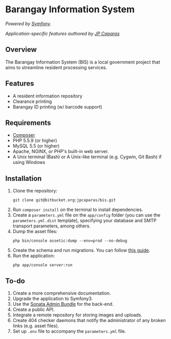 Barangay Information System
==========================

_Powered by [Symfony](http://symfony.com/)._

_Application-specific features authored by [JP Caparas](http://jpcaparas.com)_

Overview
-------
The Barangay Information System (BIS) is a local government project that aims to streamline resident processing services.

Features
-------
* A resident information repository
* Clearance printing
* Barangay ID printing (w/ barcode support)

Requirements
------------
* [Composer](https://getcomposer.org/doc/00-intro.md)
* PHP 5.5.9 (or higher)
* MySQL 5.5 (or higher)
* Apache, NGINX, or PHP's built-in web server.
* A Unix terminal (Bash) or A Unix-like terminal (e.g. Cygwin, Git Bash) if using Windows

Installation
------------
1. Clone the repository:
    ```
    git clone git@bitbucket.org:jpcaparas/bis.git
    ```
2. Run `composer install` on the terminal to install dependencies.
3. Create a `parameters.yml` file on the `app/config` folder (you can use the `parameters.yml.dist` template), specifying your database and SMTP transport parameters, among others.
4. Dump the asset files:
    ```
    php bin/console assetic:dump --env=prod --no-debug
    ```
5. Create the schema and run migrations. You can follow [this guide][2].
6. Run the application:
    ```
    php app/console server:run
    ```

[1]: http://symfony.com/doc/current/cookbook/configuration/web_server_configuration.html
[2]: http://symfony.com/doc/2.3/book/doctrine.html

To-do
-----
1. Create a more comprehensive documentation.
2. Upgrade the application to Symfony3.
3. Use the [Sonata Admin Bundle](https://sonata-project.org/bundles/admin/3-x/doc/index.html) for the back-end.
4. Create a public API.
5. Integrate a remote repository for storing images and uploads.
6. Create 404 checker daemons that notify the administrator of any broken links (e.g. asset files).
7. Set up `.env` file to accompany the `parameters.yml` file.
